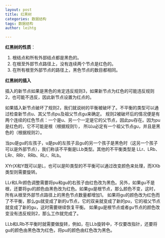 ```yaml
---
layout: post
title: 红黑树
categories: 数据结构
tags: 数据结构
author: leihtg

---
```



**红黑树的性质**：  
1. 根结点和所有外部结点都是黑色的。
2. 在根至外部节点路径上，没有连续两个节点是红色的。
3. 在所有根至外部节点的路径上，黑色节点的数目都相同。


**红黑树的插入**

插入的新节点如果是黑色的肯定违反规则3，如果新节点为红色的可能违反规则2，也可能不违反，因此新节点设置为红点的。

如果插入新节点破坏了规则2，我们就说树的平衡被破坏了。不平衡的类型可以通过检查新节点u、其父节点pu及祖父节点gu来确定。
规则2被破坏后的情况便是有两个连续的红色节点：一个是u、另一个一定是它的父节点，因此pu存在。因为pu是红色的，它不可能是根（根据规则1），
所以u必定有一个祖父节点gu，并且是黑色的（根据规则2）。

当pu是gu的左孩子，u是pu的左孩子且gu的另一个孩子是黑色时（这另一个孩子可以是外部节点），我们称该不平衡是LLb类型。其他的不平衡类型是
LLr、LRb、LRr、RRr、RRb、RLr、RLb。

XYr(X和Y既可以是L，也可以是R)类型的不平衡可以通过改变颜色来处理，而XXb类型则需要旋转。

LLr和LRr颜色调整需要将pu和gu的右孩子由红色改为黑色。另外，如果gu不是根，还要将gu的颜色由黑色改为红色。如果gu是根节点，那么颜色不变，这时，
所有从根至外部节点路径上的黑色节点数量都增加1。
如果将gu的颜色改为红色而了不平衡，那么gu就变成了新的u节点，它的双亲就变成了新的pu，它的祖父节点就变成了新的gu，这时需要继续恢复平衡。
如果gu是根节点或者gu节点的颜色改变没有违反规则2，那么工作就完成了。

LLb和LRb不平衡时就需要做旋转，例如，在LLb旋转中，不仅要改指针，还要将gu的颜色由黑色改为红色，将pu的颜色由红色改为黑色。

